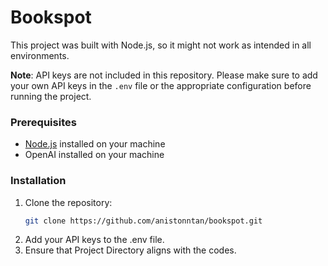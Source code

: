 # Bookspot

This project was built with Node.js, so it might not work as intended in all environments.

**Note**: API keys are not included in this repository. Please make sure to add your own API keys in the `.env` file or the appropriate configuration before running the project.

### Prerequisites

- [Node.js](https://nodejs.org/) installed on your machine
- OpenAI installed on your machine

### Installation

1. Clone the repository:
   ```bash
   git clone https://github.com/anistonntan/bookspot.git
2. Add your API keys to the .env file.
3. Ensure that Project Directory aligns with the codes.
